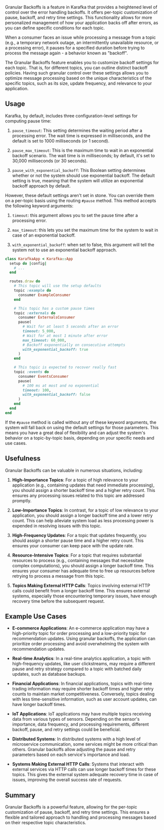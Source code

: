Granular Backoffs is a feature in Karafka that provides a heightened level of control over the error handling backoffs. It offers per-topic customization of pause, backoff, and retry time settings. This functionality allows for more personalized management of how your application backs off after errors, as you can define specific conditions for each topic.

When a consumer faces an issue while processing a message from a topic (e.g., a temporary network outage, an intermittently unavailable resource, or a processing error), it pauses for a specified duration before trying to process the message again - a behavior known as "backoff".

The Granular Backoffs feature enables you to customize backoff settings for each topic. That is, for different topics, you can outline distinct backoff policies. Having such granular control over these settings allows you to optimize message processing based on the unique characteristics of the specific topics, such as its size, update frequency, and relevance to your application.

## Usage

Karafka, by default, includes three configuration-level settings for computing pause time:

1. `pause_timeout`: This setting determines the waiting period after a processing error. The wait time is expressed in milliseconds, and the default is set to 1000 milliseconds (or 1 second).

2. `pause_max_timeout`: This is the maximum time to wait in an exponential backoff scenario. The wait time is in milliseconds; by default, it's set to 30,000 milliseconds (or 30 seconds).

3. `pause_with_exponential_backoff`: This Boolean setting determines whether or not the system should use exponential backoff. The default setting is true, meaning that the system will utilize an exponential backoff approach by default.

However, these default settings aren't set in stone. You can override them on a per-topic basis using the routing `#pause` method. This method accepts the following keyword arguments:

1. `timeout`: this argument allows you to set the pause time after a processing error.

2. `max_timeout`: this lets you set the maximum time for the system to wait in case of an exponential backoff.

3. `with_exponential_backoff`: when set to false, this argument will tell the system not to use an exponential backoff approach.

```ruby
class KarafkaApp < Karafka::App
  setup do |config|
    # ...
  end

  routes.draw do
    # This topic will use the setup defaults
    topic :example do
      consumer ExampleConsumer
    end

    # This topic has a custom pause times
    topic :externals do
      consumer ExternalsConsumer
      pause(
        # Wait for at least 5 seconds after an error
        timeout: 5_000,
        # Wait for at most 1 minute after error
        max_timeout: 60_000,
        # Backoff exponentially on consecutive attempts
        with_exponential_backoff: true
      )
    end

    # This topic is expected to recover really fast
    topic :events do
      consumer EventsConsumer
      pause(
        # 100 ms at most and no exponential
        timeout: 100,
        with_exponential_backoff: false
      )
    end
  end
end
```

If the `#pause` method is called without any of these keyword arguments, the system will fall back on using the default settings for those parameters. This means you have a great deal of flexibility and can adjust the system's behavior on a topic-by-topic basis, depending on your specific needs and use cases.

## Usefulness

Granular Backoffs can be valuable in numerous situations, including:

1. **High-Importance Topics**: For a topic of high relevance to your application (e.g., containing updates that need immediate processing), you should assign a shorter backoff time and a higher retry count. This ensures any processing issues related to this topic are addressed promptly.

2. **Low-Importance Topics**: In contrast, for a topic of low relevance to your application, you should assign a longer backoff time and a lower retry count. This can help alleviate system load as less processing power is expended in resolving issues with this topic.

3. **High-Frequency Updates**: For a topic that updates frequently, you should assign a shorter pause time and a higher retry count. This ensures your consumer can keep pace with the update rate.

4. **Resource-Intensive Topics**: For a topic that requires substantial resources to process (e.g., containing messages that necessitate complex computations), you should assign a longer backoff time. This ensures your consumer has adequate time to free up resources before retrying to process a message from this topic.

5. **Topics Making External HTTP Calls**: Topics involving external HTTP calls could benefit from a longer backoff time. This ensures external systems, especially those encountering temporary issues, have enough recovery time before the subsequent request.

## Example Use Cases

- **E-commerce Applications**: An e-commerce application may have a high-priority topic for order processing and a low-priority topic for recommendation updates. Using granular backoffs, the application can prioritize order processing and avoid overwhelming the system with recommendation updates.

- **Real-time Analytics**: In a real-time analytics application, a topic with high-frequency updates, like user clickstreams, may require a different pause and retry strategy compared to a topic with batched daily updates, such as database backups.

- **Financial Applications**: In financial applications, topics with real-time trading information may require shorter backoff times and higher retry counts to maintain market competitiveness. Conversely, topics dealing with less time-sensitive information, such as user account updates, can have longer backoff times.

- **IoT Applications**: IoT applications may have multiple topics receiving data from various types of sensors. Depending on the sensor's importance, data frequency, and processing requirements, different backoff, pause, and retry settings could be beneficial.

- **Distributed Systems**: In distributed systems with a high level of microservice communication, some services might be more critical than others. Granular backoffs allow adjusting the pause and retry parameters based on each service's importance and load.

- **Systems Making External HTTP Calls**: Systems that interact with external services via HTTP calls can use longer backoff times for these topics. This gives the external system adequate recovery time in case of issues, improving the overall success rate of requests.

## Summary

Granular Backoffs is a powerful feature, allowing for the per-topic customization of pause, backoff, and retry time settings. This ensures a flexible and tailored approach to handling and processing messages based on their respective topic characteristics.
